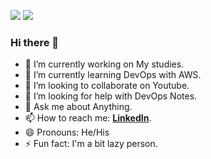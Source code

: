
![](https://github.com/Saikishore-Ch/github-stats/blob/master/generated/overview.svg)
![](https://github.com/Saikishore-Ch/github-stats/blob/master/generated/languages.svg)
<!-- 
[![My GitHub Stats](https://github-readme-stats.vercel.app/api/?username=Saikishore-Ch&count_private=true&theme=tokyonight&showicons=true)]()
[![My GitHub Language Stats](https://github-readme-stats.vercel.app/api/top-langs/?username=Saikishore-Ch&langs_count=5&theme=tokyonight)]() -->

### Hi there 👋

- 🔭 I’m currently working on My studies.
- 🌱 I’m currently learning DevOps with AWS.
- 👯 I’m looking to collaborate on Youtube.
- 🤔 I’m looking for help with DevOps Notes.
- 💬 Ask me about Anything.
- 📫 How to reach me: **[LinkedIn](https://www.linkedin.com/in/saikishorechowdam/)**.
- 😄 Pronouns: He/His
- ⚡ Fun fact: I'm a bit lazy person.

